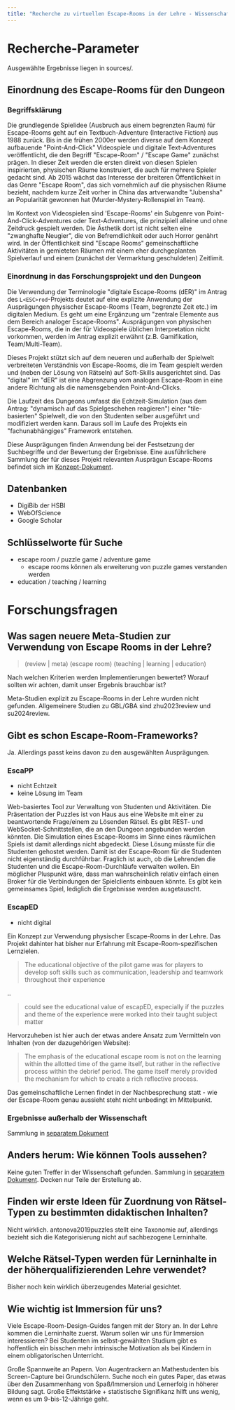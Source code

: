 ```yaml
---
title: "Recherche zu virtuellen Escape-Rooms in der Lehre - Wissenschaftliche Veröffentlichungen"
---
```


# Recherche-Parameter

Ausgewählte Ergebnisse liegen in sources/.

## Einordnung des Escape-Rooms für den Dungeon

### Begriffsklärung

Die grundlegende Spielidee (Ausbruch aus einem begrenzten Raum) für Escape-Rooms geht auf ein Textbuch-Adventure (Interactive Fiction) aus 1988 zurück. Bis in die frühen 2000er werden diverse auf dem Konzept aufbauende "Point-And-Click" Videospiele und digitale Text-Adventures veröffentlicht, die den Begriff "Escape-Room" / "Escape Game" zunächst prägen. In dieser Zeit werden die ersten direkt von diesen Spielen inspirierten, physischen Räume konstruiert, die auch für mehrere Spieler gedacht sind. Ab 2015 wächst das Interesse der breiteren Öffentlichkeit in das Genre "Escape Room", das sich vornehmlich auf die physischen Räume bezieht, nachdem kurze Zeit vorher in China das artverwandte "Jubensha" an Popularität gewonnen hat (Murder-Mystery-Rollenspiel im Team).

Im Kontext von Videospielen sind 'Escape-Rooms' ein Subgenre von Point-And-Click-Adventures oder Text-Adventures, die prinzipiell alleine und ohne Zeitdruck gespielt werden. Die Ästhetik dort ist nicht selten eine "zwanghafte Neugier", die von Befremdlichkeit oder auch Horror genährt wird. In der Öffentlichkeit sind "Escape Rooms" gemeinschaftliche Aktivitäten in gemieteten Räumen mit einem eher durchgeplanten Spielverlauf und einem (zunächst der Vermarktung geschuldeten) Zeitlimit.

### Einordnung in das Forschungsprojekt und den Dungeon

Die Verwendung der Terminologie "digitale Escape-Rooms (dER)" im Antrag des `L<ESC>rod`-Projekts deutet auf eine explizite Anwendung der Ausprägungen physischer Escape-Rooms (Team, begrenzte Zeit etc.) im digitalen Medium. Es geht um eine Ergänzung um "zentrale Elemente aus dem Bereich analoger Escape-Rooms". Ausprägungen von physischen Escape-Rooms, die in der für Videospiele üblichen Interpretation nicht vorkommen, werden im Antrag explizit erwähnt (z.B. Gamifikation, Team/Multi-Team).

Dieses Projekt stützt sich auf dem neueren und außerhalb der Spielwelt verbreiteten Verständnis von Escape-Rooms, die im Team gespielt werden und (neben der Lösung von Rätseln) auf Soft-Skills ausgerichtet sind. Das "digital" im "dER" ist eine Abgrenzung vom analogen Escape-Room in eine andere Richtung als die namensgebenden Point-And-Clicks.

Die Laufzeit des Dungeons umfasst die Echtzeit-Simulation (aus dem Antrag: "dynamisch auf das Spielgeschehen reagieren") einer "tile-basierten" Spielwelt, die von den Studenten selber ausgeführt und modifiziert werden kann.
Daraus soll im Laufe des Projekts ein "fachunabhängiges" Framework entstehen.

Diese Ausprägungen finden Anwendung bei der Festsetzung der Suchbegriffe und der Bewertung der Ergebnisse.
Eine ausführlichere Sammlung der für dieses Projekt relevanten Ausprägun Escape-Rooms befindet sich im [Konzept-Dokument](./concept.md).

## Datenbanken

- DigiBib der HSBI
- WebOfScience
- Google Scholar

## Schlüsselworte für Suche

- escape room / puzzle game / adventure game
  - escape rooms können als erweiterung von puzzle games verstanden werden
- education / teaching / learning

# Forschungsfragen

## Was sagen neuere Meta-Studien zur Verwendung von Escape Rooms in der Lehre?

> (review | meta) (escape room) (teaching | learning | education)

Nach welchen Kriterien werden Implementierungen bewertet?
Worauf sollten wir achten, damit unser Ergebnis brauchbar ist?

Meta-Studien explizit zu Escape-Rooms in der Lehre wurden nicht gefunden. Allgemeinere Studien zu GBL/GBA sind zhu2023review und su2024review.

## Gibt es schon Escape-Room-Frameworks?

Ja. Allerdings passt keins davon zu den ausgewählten Ausprägungen.

### EscaPP

- nicht Echtzeit
- keine Lösung im Team

Web-basiertes Tool zur Verwaltung von Studenten und Aktivitäten. Die Präsentation der Puzzles ist von Haus aus eine Website mit einer zu beantwortende Frage/einem zu Lösenden Rätsel. Es gibt REST- und WebSocket-Schnittstellen, die an den Dungeon angebunden werden könnten. Die Simulation eines Escape-Rooms im Sinne eines räumlichen Spiels ist damit allerdings nicht abgedeckt.
Diese Lösung müsste für die Studenten gehostet werden. Damit ist der Escape-Room für die Studenten nicht eigenständig durchführbar.
Fraglich ist auch, ob die Lehrenden die Studenten und die Escape-Room-Durchläufe verwalten wollen.
Ein möglicher Pluspunkt wäre, dass man wahrscheinlich relativ einfach einen Broker für die Verbindungen der Spielclients einbauen könnte.
Es gibt kein gemeinsames Spiel, lediglich die Ergebnisse werden ausgetauscht.

### EscapED

- nicht digital

Ein Konzept zur Verwendung physischer Escape-Rooms in der Lehre. Das Projekt dahinter hat bisher nur Erfahrung mit Escape-Room-spezifischen Lernzielen.

> The educational objective of the pilot game was for players to develop soft skills such as communication, leadership and teamwork throughout their experience

..

> could see the educational value of escapED, especially if the puzzles and theme of the experience were worked into their taught subject matter

Hervorzuheben ist hier auch der etwas andere Ansatz zum Vermitteln von Inhalten (von der dazugehörigen Website):

> The emphasis of the educational escape room is not on the learning within the allotted time of the game itself, but rather in the reflective process within the debrief period. The game itself merely provided the mechanism for which to create a rich reflective process.

Das gemeinschaftliche Lernen findet in der Nachbesprechung statt - wie der Escape-Room genau aussieht steht nicht unbedingt im Mittelpunkt.

### Ergebnisse außerhalb der Wissenschaft

Sammlung in [separatem Dokument](./research_other.md#solutions)

## Anders herum: Wie können Tools aussehen?

Keine guten Treffer in der Wissenschaft gefunden.
Sammlung in [separatem Dokument](./research_other.md#tooling). Decken nur Teile der Erstellung ab.

## Finden wir erste Ideen für Zuordnung von Rätsel-Typen zu bestimmten didaktischen Inhalten?

Nicht wirklich. antonova2019puzzles stellt eine Taxonomie auf, allerdings bezieht sich die Kategorisierung nicht auf sachbezogene Lerninhalte.

## Welche Rätsel-Typen werden für Lerninhalte in der höherqualifizierenden Lehre verwendet?

Bisher noch kein wirklich überzeugendes Material gesichtet.

## Wie wichtig ist Immersion für uns?

Viele Escape-Room-Design-Guides fangen mit der Story an. In der Lehre kommen die Lerninhalte zuerst.
Warum sollen wir uns für Immersion interessieren?
Bei Studenten im selbst-gewählten Studium gibt es hoffentlich ein bisschen mehr intrinsische Motivation als bei Kindern in einem obligatorischen Unterricht.

Große Spannweite an Papern. Von Augentrackern an Mathestudenten bis Screen-Capture bei Grundschülern.
Suche noch ein gutes Paper, das etwas über den Zusammenhang von Spaß/Immersion und Lernerfolg in höherer Bildung sagt. Große Effektstärke + statistische Signifikanz hilft uns wenig, wenn es um 9-bis-12-Jährige geht.
